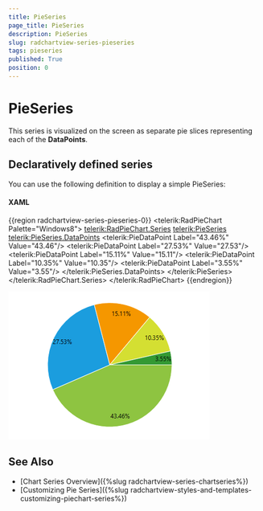 ```yaml
---
title: PieSeries
page_title: PieSeries
description: PieSeries
slug: radchartview-series-pieseries
tags: pieseries
published: True
position: 0
---
```


# PieSeries

This series is visualized on the screen as separate pie slices representing each of the __DataPoints__.

## Declaratively defined series

You can use the following definition to display a simple PieSeries:

#### __XAML__
{{region radchartview-series-pieseries-0}}
	<telerik:RadPieChart Palette="Windows8">
		<telerik:RadPieChart.Series>
			<telerik:PieSeries>
				<telerik:PieSeries.DataPoints>
					<telerik:PieDataPoint Label="43.46%" Value="43.46"/>
					<telerik:PieDataPoint Label="27.53%" Value="27.53"/>
					<telerik:PieDataPoint Label="15.11%" Value="15.11"/>
					<telerik:PieDataPoint Label="10.35%" Value="10.35"/>
					<telerik:PieDataPoint Label="3.55%" Value="3.55"/>
				</telerik:PieSeries.DataPoints>
			</telerik:PieSeries>
		</telerik:RadPieChart.Series>
	</telerik:RadPieChart>
{{endregion}}

![radchartview-series-pieseries](images/radchartview-series-pieseries.png)

## See Also
 * [Chart Series Overview]({%slug radchartview-series-chartseries%})
 * [Customizing Pie Series]({%slug radchartview-styles-and-templates-customizing-piechart-series%})